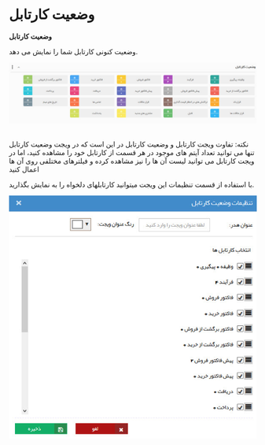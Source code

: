 # وضعیت کارتابل    

**وضعیت کارتابل** 

وضعیت کنونی کارتابل شما را نمایش می دهد.

![](Cardtablecondition/Cardtablecondition.jpg) 

نکته: تفاوت ویجت کارتابل و وضعیت کارتابل در این است که در ویجت وضعیت کارتابل تنها می توانید تعداد آیتم های موجود در هر قسمت از کارتابل خود را مشاهده کنید، اما در ویجت کارتابل می توانید لیست آن ها را نیز مشاهده کرده و فیلترهای مختلفی روی آن ها اعمال کنید

با استفاده از قسمت تنظیمات این ویجت میتوانید کارتابلهای دلخواه را به نمایش بگذارید.

![](Cardtablecondition/Cardtablecondition2.jpg)